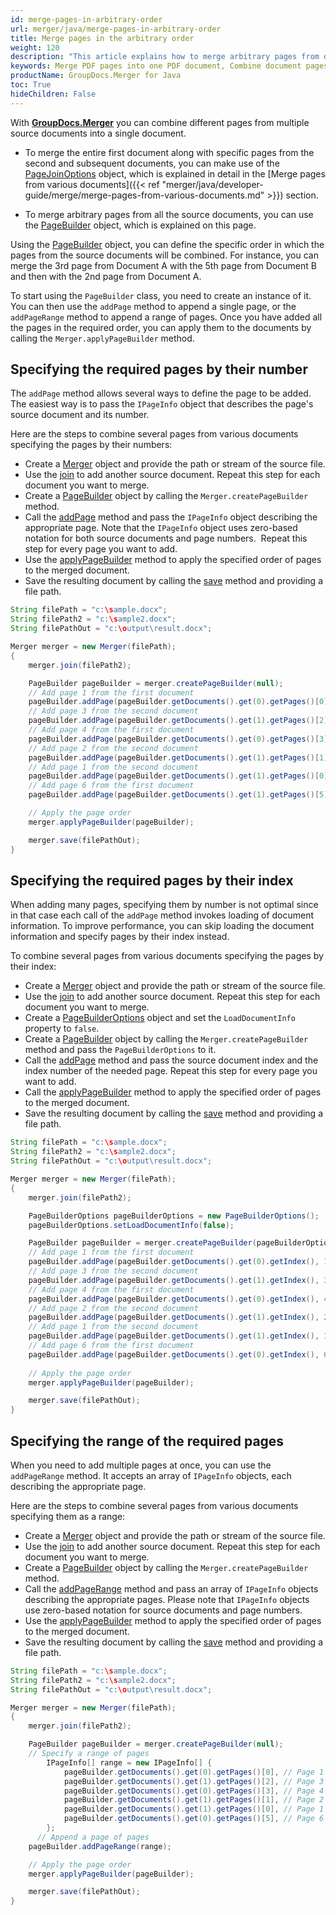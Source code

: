 ```yaml
---
id: merge-pages-in-arbitrary-order
url: merger/java/merge-pages-in-arbitrary-order
title: Merge pages in the arbitrary order
weight: 120
description: "This article explains how to merge arbitrary pages from different documents into a single PDF, DOCX, Excel or PowerPoint document using GroupDocs.Merger for Java."
keywords: Merge PDF pages into one PDF document, Combine document pages into single document, Merge pages into document using GroupDocs.Merger for Java
productName: GroupDocs.Merger for Java
toc: True
hideChildren: False
---
```

With **[GroupDocs.Merger](https://products.groupdocs.com/merger/java)** you can combine different pages from multiple source documents into a single document. 

* To merge the entire first document along with specific pages from the second and subsequent documents, you can make use of the [PageJoinOptions](https://reference.groupdocs.com/merger/java/com.groupdocs.merger.domain.options/pagejoinoptions/) object, which is explained in detail in the [Merge pages from various documents]({{< ref "merger/java/developer-guide/merge/merge-pages-from-various-documents.md" >}}) section.

* To merge arbitrary pages from all the source documents, you can use the [PageBuilder](https://reference.groupdocs.com/merger/java/com.groupdocs.merger.domain.builders/pagebuilder/) object, which is explained on this page.


Using the [PageBuilder](https://reference.groupdocs.com/merger/java/com.groupdocs.merger.domain.builders/pagebuilder/) object, you can define the specific order in which the pages from the source documents will be combined. For instance, you can merge the 3rd page from Document A with the 5th page from Document B and then with the 2nd page from Document A.

To start using the `PageBuilder` class, you need to create an instance of it. You can then use the `addPage` method to append a single page, or the `addPageRange` method to append a range of pages. Once you have added all the pages in the required order, you can apply them to the documents by calling the `Merger.applyPageBuilder` method.


## Specifying the required pages by their number

The `addPage` method allows several ways to define the page to be added.
The easiest way is to pass the `IPageInfo` object that describes the page's source document and its number. 

Here are the steps to combine several pages from various documents specifying the pages by their numbers:

*   Create a [Merger](https://reference.groupdocs.com/merger/java/com.groupdocs.merger/merger/) object and provide the path or stream of the source file.
*   Use the [join](https://reference.groupdocs.com/merger/java/com.groupdocs.merger/merger/#join-java.io.InputStream-) to add another source document. Repeat this step for each document you want to merge.
*   Create a [PageBuilder](https://reference.groupdocs.com/merger/java/com.groupdocs.merger.domain.builders/pagebuilder/) object by calling the `Merger.createPageBuilder` method.
*   Call the [addPage](https://reference.groupdocs.com/merger/java/com.groupdocs.merger.domain.builders/pagebuilder/#addPage-com.groupdocs.merger.domain.result.IPageInfo-) method and pass the `IPageInfo` object describing the appropriate page. Note that the `IPageInfo` object uses zero-based notation for both source documents and page numbers.  Repeat this step for every page you want to add.
*   Use the [applyPageBuilder](https://reference.groupdocs.com/merger/java/com.groupdocs.merger/merger/#applyPageBuilder-com.groupdocs.merger.domain.builders.PageBuilder-) method to apply the specified order of pages to the merged document.
*   Save the resulting document by calling the [save](https://reference.groupdocs.com/merger/java/com.groupdocs.merger/merger/#save-java.io.OutputStream-) method and providing a file path.


```java
String filePath = "c:\sample.docx";
String filePath2 = "c:\sample2.docx";
String filePathOut = "c:\output\result.docx";

Merger merger = new Merger(filePath);
{
    merger.join(filePath2);

    PageBuilder pageBuilder = merger.createPageBuilder(null);
    // Add page 1 from the first document
    pageBuilder.addPage(pageBuilder.getDocuments().get(0).getPages()[0]);
    // Add page 3 from the second document
    pageBuilder.addPage(pageBuilder.getDocuments().get(1).getPages()[2]);
    // Add page 4 from the first document 
    pageBuilder.addPage(pageBuilder.getDocuments().get(0).getPages()[3]);
    // Add page 2 from the second document
    pageBuilder.addPage(pageBuilder.getDocuments().get(1).getPages()[1]);
    // Add page 1 from the second document
    pageBuilder.addPage(pageBuilder.getDocuments().get(1).getPages()[0]);
    // Add page 6 from the first document 
    pageBuilder.addPage(pageBuilder.getDocuments().get(1).getPages()[5]);

    // Apply the page order
    merger.applyPageBuilder(pageBuilder);

    merger.save(filePathOut);
}
```

## Specifying the required pages by their index

When adding many pages, specifying them by number is not optimal since in that case each call of the `addPage` method invokes loading of document information. To improve performance, you can skip loading the document information and specify pages by their index instead.

To combine several pages from various documents specifying the pages by their index:

*   Create a [Merger](https://reference.groupdocs.com/merger/java/com.groupdocs.merger/merger/) object and provide the path or stream of the source file.
*   Use the [join](https://reference.groupdocs.com/merger/java/com.groupdocs.merger/merger/#join-java.io.InputStream-) to add another source document. Repeat this step for each document you want to merge.
*   Create a [PageBuilderOptions](https://reference.groupdocs.com/merger/java/com.groupdocs.merger.domain.options/pagebuilderoptions/) object and set the `LoadDocumentInfo` property to `false`.
*   Create a [PageBuilder](https://reference.groupdocs.com/merger/java/com.groupdocs.merger.domain.builders/pagebuilder/) object by calling the `Merger.createPageBuilder` method and pass the `PageBuilderOptions` to it.
*   Call the [addPage](https://reference.groupdocs.com/merger/java/com.groupdocs.merger.domain.builders/pagebuilder/#addPage-int-int-) method and pass the source document index and the index number of the needed page. Repeat this step for every page you want to add.
*   Call the [applyPageBuilder](https://reference.groupdocs.com/merger/java/com.groupdocs.merger/merger/#applyPageBuilder-com.groupdocs.merger.domain.builders.PageBuilder-) method to apply the specified order of pages to the merged document.
*   Save the resulting document by calling the [save](https://reference.groupdocs.com/merger/java/com.groupdocs.merger/merger/#save-java.io.OutputStream-) method and providing a file path.

```java
String filePath = "c:\sample.docx";
String filePath2 = "c:\sample2.docx";
String filePathOut = "c:\output\result.docx";

Merger merger = new Merger(filePath);
{
    merger.join(filePath2);

    PageBuilderOptions pageBuilderOptions = new PageBuilderOptions();
    pageBuilderOptions.setLoadDocumentInfo(false);

    PageBuilder pageBuilder = merger.createPageBuilder(pageBuilderOptions);
    // Add page 1 from the first document
    pageBuilder.addPage(pageBuilder.getDocuments().get(0).getIndex(), 1);
    // Add page 3 from the second document
    pageBuilder.addPage(pageBuilder.getDocuments().get(1).getIndex(), 3);
    // Add page 4 from the first document 
    pageBuilder.addPage(pageBuilder.getDocuments().get(0).getIndex(), 4);
    // Add page 2 from the second document
    pageBuilder.addPage(pageBuilder.getDocuments().get(1).getIndex(), 2);
    // Add page 1 from the second document
    pageBuilder.addPage(pageBuilder.getDocuments().get(1).getIndex(), 1);
    // Add page 6 from the first document 
    pageBuilder.addPage(pageBuilder.getDocuments().get(0).getIndex(), 6);
    
    // Apply the page order
    merger.applyPageBuilder(pageBuilder);

    merger.save(filePathOut);
}
```
## Specifying the range of the required pages

When you need to add multiple pages at once, you can use the `addPageRange` method. It accepts an array of `IPageInfo` objects, each describing the appropriate page.

Here are the steps to combine several pages from various documents specifying them as a range:

*   Create a [Merger](https://reference.groupdocs.com/merger/java/com.groupdocs.merger/merger/) object and provide the path or stream of the source file.
*   Use the [join](https://reference.groupdocs.com/merger/java/com.groupdocs.merger/merger/#join-java.io.InputStream-) to add another source document. Repeat this step for each document you want to merge.
*   Create a [PageBuilder](https://reference.groupdocs.com/merger/java/com.groupdocs.merger.domain.builders/pagebuilder/) object by calling the `Merger.createPageBuilder` method.
*   Call the [addPageRange](https://reference.groupdocs.com/merger/java/com.groupdocs.merger.domain.builders/pagebuilder/#addPageRange-com.groupdocs.merger.domain.result.IPageInfo---) method and pass an array of `IPageInfo` objects describing the appropriate pages. Please note that `IPageInfo` objects use zero-based notation for source documents and page numbers.
*   Use the [applyPageBuilder](https://reference.groupdocs.com/merger/java/com.groupdocs.merger/merger/#applyPageBuilder-com.groupdocs.merger.domain.builders.PageBuilder-) method to apply the specified order of pages to the merged document.
*   Save the resulting document by calling the [save](https://reference.groupdocs.com/merger/java/com.groupdocs.merger/merger/#save-java.io.OutputStream-) method and providing a file path.


```java
String filePath = "c:\sample.docx";
String filePath2 = "c:\sample2.docx";
String filePathOut = "c:\output\result.docx";

Merger merger = new Merger(filePath);
{
    merger.join(filePath2);

    PageBuilder pageBuilder = merger.createPageBuilder(null);
    // Specify a range of pages
        IPageInfo[] range = new IPageInfo[] {
            pageBuilder.getDocuments().get(0).getPages()[0], // Page 1 from the first document
            pageBuilder.getDocuments().get(1).getPages()[2], // Page 3 from the second document
            pageBuilder.getDocuments().get(0).getPages()[3], // Page 4 from the first document
            pageBuilder.getDocuments().get(1).getPages()[1], // Page 2 from the second document
            pageBuilder.getDocuments().get(1).getPages()[0], // Page 1 from the second document
            pageBuilder.getDocuments().get(0).getPages()[5], // Page 6 from the first document
        };
      // Append a page of pages
    pageBuilder.addPageRange(range);

    // Apply the page order
    merger.applyPageBuilder(pageBuilder);

    merger.save(filePathOut);
}
```